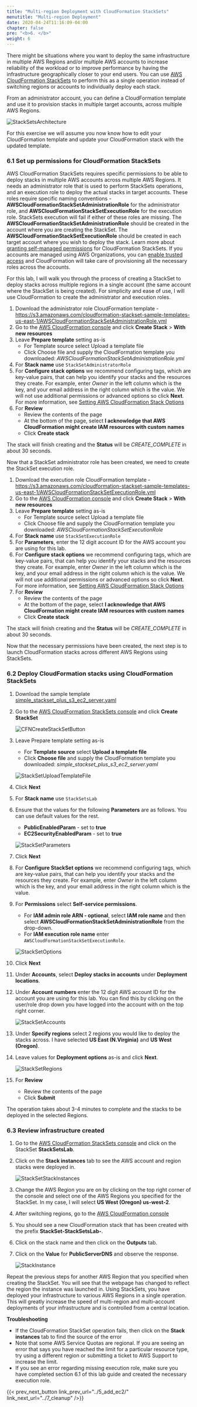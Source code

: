 ```yaml
---
title: "Multi-region Deployment with CloudFormation StackSets"
menutitle: "Multi-region Deployment"
date: 2020-04-24T11:16:09-04:00
chapter: false
pre: "<b>6. </b>"
weight: 6
---
```


There might be situations where you want to deploy the same infrastructure in multiple AWS Regions and/or multiple AWS accounts to increase reliability of the workload or to improve performance by having the infrastructure geographically closer to your end users. You can use [AWS CloudFormation StackSets](https://docs.aws.amazon.com/AWSCloudFormation/latest/UserGuide/what-is-cfnstacksets.html) to perform this as a single operation instead of switching regions or accounts to individually deploy each stack.

From an administrator account, you can define a CloudFormation template and use it to provision stacks in multiple target accounts, across multiple AWS Regions.

![StackSetsArchitecture](/Reliability/200_Deploy_and_Update_CloudFormation/Images/StackSetsArchitecture.png?classes=lab_picture_auto)

For this exercise we will assume you now know how to edit your CloudFormation template and update your CloudFormation stack with the updated template.

### 6.1 Set up permissions for CloudFormation StackSets

AWS CloudFormation StackSets requires specific permissions to be able to deploy stacks in multiple AWS accounts across multiple AWS Regions. It needs an administrator role that is used to perform StackSets operations, and an execution role to deploy the actual stacks in target accounts. These roles require specific naming conventions - **AWSCloudFormationStackSetAdministrationRole** for the administrator role, and **AWSCloudFormationStackSetExecutionRole** for the execution role. StackSets execution will fail if either of these roles are missing. The **AWSCloudFormationStackSetAdministrationRole** should be created in the account where you are creating the StackSet. The **AWSCloudFormationStackSetExecutionRole** should be created in each target account where you wish to deploy the stack. Learn more about [granting self-managed permissions](https://docs.aws.amazon.com/AWSCloudFormation/latest/UserGuide/stacksets-prereqs-self-managed.html) for CloudFormation StackSets. If you accounts are managed using AWS Organizations, you can [enable trusted access](https://docs.aws.amazon.com/AWSCloudFormation/latest/UserGuide/stacksets-orgs-enable-trusted-access.html) and CloudFormation will take care of provisioning all the necessary roles across the accounts.

For this lab, I will walk you through the process of creating a StackSet to deploy stacks across multiple regions in a single account (the same account where the StackSet is being created). For simplicity and ease of use, I will use CloudFormation to create the administrator and execution roles.

1.  Download the administrator role CloudFormation template - https://s3.amazonaws.com/cloudformation-stackset-sample-templates-us-east-1/AWSCloudFormationStackSetAdministrationRole.yml
1.  Go to the [AWS CloudFormation console](https://console.aws.amazon.com/cloudformation) and click **Create Stack** > **With new resources**
1.  Leave **Prepare template** setting as-is
    * For Template source select Upload a template file
    * Click Choose file and supply the CloudFormation template you downloaded: _AWSCloudFormationStackSetAdministrationRole.yml_
1.  For **Stack name** use `StackSetAdministratorRole`
1.  For **Configure stack options** we recommend configuring tags, which are key-value pairs, that can help you identify your stacks and the resources they create. For example, enter _Owner_ in the left column which is the key, and your email address in the right column which is the value. We will not use additional permissions or advanced options so click **Next**. For more information, see [Setting AWS CloudFormation Stack Options](https://docs.aws.amazon.com/AWSCloudFormation/latest/UserGuide//cfn-console-add-tags.html)
1.  For **Review**
    * Review the contents of the page
    * At the bottom of the page, select **I acknowledge that AWS CloudFormation might create IAM resources with custom names**
    * Click **Create stack**

The stack will finish creating and the **Status** will be _CREATE_COMPLETE_ in about 30 seconds.

Now that a StackSet administrator role has been created, we need to create the StackSet execution role.

1.  Download the execution role CloudFormation template - https://s3.amazonaws.com/cloudformation-stackset-sample-templates-us-east-1/AWSCloudFormationStackSetExecutionRole.yml
1.  Go to the [AWS CloudFormation console](https://console.aws.amazon.com/cloudformation) and click **Create Stack** > **With new resources**
1.  Leave **Prepare template** setting as-is
    * For Template source select Upload a template file
    * Click Choose file and supply the CloudFormation template you downloaded: _AWSCloudFormationStackSetExecutionRole_
1.  For **Stack name** use `StackSetExecutionRole`
1.  For **Parameters**, enter the 12 digit account ID for the AWS account you are using for this lab.
1.  For **Configure stack options** we recommend configuring tags, which are key-value pairs, that can help you identify your stacks and the resources they create. For example, enter _Owner_ in the left column which is the key, and your email address in the right column which is the value. We will not use additional permissions or advanced options so click **Next**. For more information, see [Setting AWS CloudFormation Stack Options](https://docs.aws.amazon.com/AWSCloudFormation/latest/UserGuide//cfn-console-add-tags.html)
1.  For **Review**
    * Review the contents of the page
    * At the bottom of the page, select **I acknowledge that AWS CloudFormation might create IAM resources with custom names**
    * Click **Create stack**

The stack will finish creating and the **Status** will be _CREATE_COMPLETE_ in about 30 seconds.

Now that the necessary permissions have been created, the next step is to launch CloudFormation stacks across different AWS Regions using StackSets.

### 6.2 Deploy CloudFormation stacks using CloudFormation StackSets

1.  Download the sample template [simple_stackset_plus_s3_ec2_server.yaml](/Reliability/200_Deploy_and_Update_CloudFormation/Code/CloudFormation/simple_stackset_plus_s3_ec2_server.yaml)
1.  Go to the [AWS CloudFormation StackSets console](https://console.aws.amazon.com/cloudformation/home#/stacksets) and click **Create StackSet**

    ![CFNCreateStackSetButton](/Reliability/200_Deploy_and_Update_CloudFormation/Images/CFNCreateStackSetButton.png?classes=lab_picture_auto)

1.  Leave Prepare template setting as-is
    * For **Template source** select **Upload a template file**
    * Click **Choose file** and supply the CloudFormation template you downloaded: _simple_stackset_plus_s3_ec2_server.yaml_

    ![StackSetUploadTemplateFile](/Reliability/200_Deploy_and_Update_CloudFormation/Images/StackSetUploadTemplateFile.png?classes=lab_picture_auto)

1.  Click **Next**
1.  For **Stack name** use `StackSetsLab`
1.  Ensure that the values for the following **Parameters** are as follows. You can use default values for the rest.
    * **PublicEnabledParam** - set to **true**
    * **EC2SecurityEnabledParam** - set to **true**

    ![StackSetParameters](/Reliability/200_Deploy_and_Update_CloudFormation/Images/StackSetParameters.png?classes=lab_picture_auto)

1.  Click **Next**
1.  For **Configure StackSet options** we recommend configuring tags, which are key-value pairs, that can help you identify your stacks and the resources they create. For example, enter _Owner_ in the left column which is the key, and your email address in the right column which is the value.
1.  For **Permissions** select **Self-service permissions**.
    * For **IAM admin role ARN - optional**, select **IAM role name** and then select **AWSCloudFormationStackSetAdministrationRole** from the drop-down.
    * For **IAM execution role name** enter `AWSCloudFormationStackSetExecutionRole`.

    ![StackSetOptions](/Reliability/200_Deploy_and_Update_CloudFormation/Images/StackSetOptions.png?classes=lab_picture_auto)

1.  Click **Next**
1.  Under **Accounts**, select **Deploy stacks in accounts** under **Deployment locations**.
1.  Under **Account numbers** enter the 12 digit AWS account ID for the account you are using for this lab. You can find this by clicking on the user/role drop down you have logged into the account with on the top right corner.

    ![StackSetAccounts](/Reliability/200_Deploy_and_Update_CloudFormation/Images/StackSetAccounts.png?classes=lab_picture_auto)

1.  Under **Specify regions** select 2 regions you would like to deploy the stacks across. I have selected **US East (N.Virginia)** and **US West (Oregon)**.
1.  Leave values for **Deployment options** as-is and click **Next**.

    ![StackSetRegions](/Reliability/200_Deploy_and_Update_CloudFormation/Images/StackSetRegions.png?classes=lab_picture_auto)

1.  For **Review**
    * Review the contents of the page
    * Click **Submit**

The operation takes about 3-4 minutes to complete and the stacks to be deployed in the selected Regions.

### 6.3 Review infrastructure created

1.  Go to the [AWS CloudFormation StackSets console](https://console.aws.amazon.com/cloudformation/home#/stacksets) and click on the StackSet **StackSetsLab**.
1.  Click on the **Stack instances** tab to see the AWS account and region stacks were deployed in.

    ![StackSetStackInstances](/Reliability/200_Deploy_and_Update_CloudFormation/Images/StackSetStackInstances.png?classes=lab_picture_auto)

1.  Change the AWS Region you are on by clicking on the top right corner of the console and select one of the AWS Regions you specified for the StackSet. In my case, I will select **US West (Oregon) us-west-2**.
1.  After switching regions, go to the [AWS CloudFormation console](https://console.aws.amazon.com/cloudformation)
1.  You should see a new CloudFormation stack that has been created with the prefix **StackSet-StackSetsLab-**.
1.  Click on the stack name and then click on the **Outputs** tab.
1.  Click on the **Value** for **PublicServerDNS** and observe the response.

    ![StackInstance](/Reliability/200_Deploy_and_Update_CloudFormation/Images/StackInstance.png?classes=lab_picture_auto)

Repeat the previous steps for another AWS Region that you specified when creating the StackSet. You will see that the webpage has changed to reflect the region the instance was launched in. Using StackSets, you have deployed your infrastructure to various AWS Regions in a single operation. This will greatly increase the speed of multi-region and multi-account deployments of your infrastructure and is controlled from a central location.

**Troubleshooting**

* If the CloudFormation StackSet operation fails, then click on the **Stack instances** tab to find the source of the error
* Note that some AWS Service Quotas are regional. If you are seeing an error that says you have reached the limit for a particular resource type, try using a different region or submitting a ticket to AWS Support to increase the limit.
* If you see an error regarding missing execution role, make sure you have completed section 6.1 of this lab guide and created the necessary execution role.

{{< prev_next_button link_prev_url="../5_add_ec2/" link_next_url="../7_cleanup" />}}
